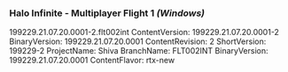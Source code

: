 ### Halo Infinite - Multiplayer Flight 1 _(Windows)_
199229.21.07.20.0001-2.flt002int
ContentVersion:	199229.21.07.20.0001-2
BinaryVersion:	199229.21.07.20.0001
ContentRevision:	2
ShortVersion:	199229-2
ProjectName:	Shiva
BranchName:	FLT002INT
BinaryVersion:	199229.21.07.20.0001
ContentFlavor:	rtx-new